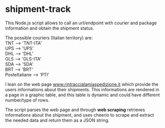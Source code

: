 # shipment-track
This Node.js script allows to call an url/endpoint with courier and package information and obtain the shipment status.

The possible couriers (Italian territory) are:<br>
 TNT --> 'TNT-ITA'<br>
 UPS --> 'UPS'<br>
 DHL --> 'DHL'<br>
 GLS --> 'GLS-ITA'<br>
 SDA --> 'SDA'<br>
 BRT --> 'BRT'<br>
 PosteItaliane --> 'PTI'<br>
 
 I lean on the web page www.rintraccialamiaspedizione.it which provide the users informations about their shipments. This informations are rendered in a page in a graphic table, and this table is dynamic and could have different number/type of rows.
 
 The script parses the web page and through <b>web scraping</b> retrieves informations about the shipment, and uses cheerio to scrape and extract the needed data and return them as a JSON string.
